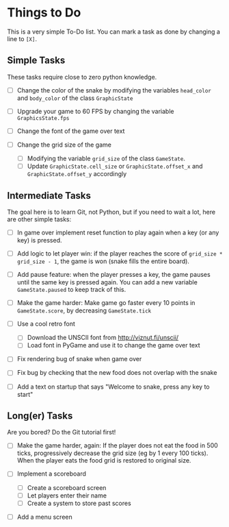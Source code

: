 Things to Do
============

This is a very simple To-Do list.
You can mark a task as done by changing a line to `[X]`.

Simple Tasks 
------------

These tasks require close to zero python knowledge.

 - [ ] Change the color of the snake by modifying the variables `head_color`
       and `body_color` of the class `GraphicState`

 - [ ] Upgrade your game to 60 FPS by changing the variable `GraphicsState.fps`

 - [ ] Change the font of the game over text

 - [ ] Change the grid size of the game 
    - [ ] Modifying the variable `grid_size` of the class `GameState`.
    - [ ] Update `GraphicState.cell_size` or `GraphicState.offset_x` and
          `GraphicState.offset_y` accordingly

Intermediate Tasks
------------------

The goal here is to learn Git, not Python, but if you need to wait a lot, here
are other simple tasks:

 - [ ] In game over implement reset function to play again when a key (or any
       key) is pressed.

 - [ ] Add logic to let player win: if the player reaches the score of
       `grid_size * grid_size - 1`, the game is won (snake fills the entire
       board).

 - [ ] Add pause feature: when the player presses a key, the game pauses until
       the same key is pressed again. You can add a new variable `GameState.paused`
       to keep track of this.

 - [ ] Make the game harder: Make game go faster every 10 points in `GameState.score`, by
       decreasing `GameState.tick`

 - [ ] Use a cool retro font
    - [ ] Download the UNSCII font from http://viznut.fi/unscii/
    - [ ] Load font in PyGame and use it to change the game over text

 - [ ] Fix rendering bug of snake when game over

 - [ ] Fix bug by checking that the new food does not overlap with the snake

 - [ ] Add a text on startup that says "Welcome to snake, press any key to start"


Long(er) Tasks
--------------

Are you bored? Do the Git tutorial first!

 - [ ] Make the game harder, again: If the player does not eat the food in 500
       ticks, progressively decrease the grid size (eg by 1 every 100 ticks). 
       When the player eats the food grid is restored to original size.

 - [ ] Implement a scoreboard
    - [ ] Create a scoreboard screen
    - [ ] Let players enter their name
    - [ ] Create a system to store past scores

 - [ ] Add a menu screen
